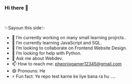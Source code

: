 ### Hi there 👋
<br>


✨Sayoun this side✨ 

- 🔭 I’m currently working on many small learning projrcts..
- 🌱 I’m currently learning JavaScript and SQL.
- 👯 I’m looking to collaborate on Frontend Website Design.
- 🤔 I’m looking for help with Python.
- 💬 Ask me about Webdev.
- 📫 How to reach me: pheonixgamer12345@gmail.com
- 😄 Pronouns: He
- ⚡ Fun fact: Ye repo test karne ke liye bana ra hu ....

